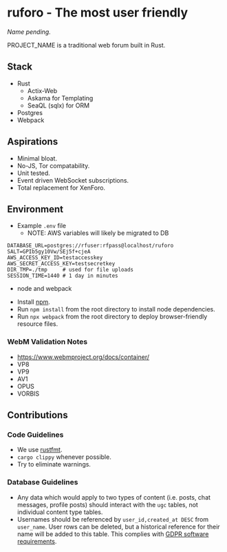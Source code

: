 # ruforo - The most user friendly
_Name pending._

PROJECT_NAME is a traditional web forum built in Rust.

## Stack
 - Rust
   - Actix-Web
   - Askama for Templating
   - SeaQL (sqlx) for ORM
 - Postgres
 - Webpack

## Aspirations
 - Minimal bloat.
 - No-JS, Tor compatability.
 - Unit tested.
 - Event driven WebSocket subscriptions.
 - Total replacement for XenForo.

## Environment
 - Example `.env` file
   + NOTE: AWS variables will likely be migrated to DB
```
DATABASE_URL=postgres://rfuser:rfpass@localhost/ruforo
SALT=GPIb5gy10Vw/SEj5f+cjeA
AWS_ACCESS_KEY_ID=testaccesskey
AWS_SECRET_ACCESS_KEY=testsecretkey
DIR_TMP=./tmp     # used for file uploads
SESSION_TIME=1440 # 1 day in minutes
```
 - node and webpack
  + Install [npm](https://nodejs.org/en/download/).
  + Run `npm install` from the root directory to install node dependencies.
  + Run `npx webpack` from the root directory to deploy browser-friendly resource files.

### WebM Validation Notes
 - https://www.webmproject.org/docs/container/
 - VP8
 - VP9
 - AV1
 - OPUS
 - VORBIS

## Contributions
### Code Guidelines
 - We use [rustfmt](https://github.com/rust-lang/rustfmt).
 - `cargo clippy` whenever possible.
 - Try to eliminate warnings.

### Database Guidelines
 - Any data which would apply to two types of content (i.e. posts, chat messages, profile posts) should interact with the `ugc` tables, not individual content type tables.
 - Usernames should be referenced by `user_id,created_at DESC` from `user_name`. User rows can be deleted, but a historical reference for their name will be added to this table. This complies with [GDPR software requirements](https://gdpr.eu/right-to-be-forgotten).

